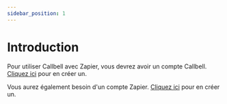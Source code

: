 ```yaml
---
sidebar_position: 1
---
```


# Introduction

Pour utiliser Callbell avec Zapier, vous devrez avoir un compte Callbell. [Cliquez ici](https://dash.callbell.eu/users/sign_up) pour en créer un.

Vous aurez également besoin d'un compte Zapier. [Cliquez ici](https://zapier.com/sign-up) pour en créer un.